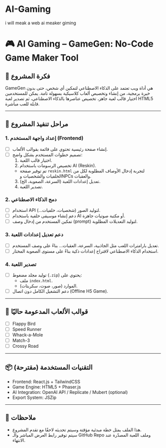 # AI-Gaming
i will meak a web ai meaker giming

# 🎮 AI Gaming – GameGen: No-Code Game Maker Tool

## 🧠 فكرة المشروع
GameGen هي أداة ويب تعتمد على الذكاء الاصطناعي لتمكين أي شخص، حتى بدون خبرة برمجية، من إنشاء وتخصيص ألعاب كلاسيكية بسهولة تامة. يمكن للمستخدمين اختيار قالب لعبة جاهز، تخصيص عناصرها بالذكاء الاصطناعي، ثم تصدير لعبة HTML5 قابلة للعب مباشرة.

---

## 🚀 مراحل تنفيذ المشروع

### 1. إعداد واجهة المستخدم (Frontend)
- [ ] إنشاء صفحة رئيسية تحتوي على قائمة بقوالب الألعاب.
- [ ] تصميم خطوات المستخدم بشكل واضح:
  1. اختيار قالب اللعبة.
  2. تخصيص الرسومات باستخدام AI (Reskin).
  - تم توفير صفحة `reskin.html` لتجربة إدخال الأوصاف المطلوبة لكل من الخلفيات والشخصيات وNPCs والعقبات.
  3. تعديل إعدادات اللعبة (السرعة، الصعوبة، الخ).
  4. تصدير اللعبة.

### 2. دمج الذكاء الاصطناعي
- [ ] استخدام API لتوليد الصور (شخصيات، خلفيات...).
- [ ] دعم إنشاء موسيقى خلفية باستخدام AI أو مكتبة صوتيات جاهزة.
- [ ] تمكين المستخدم من إدخال وصف (prompt) لتوليد التعديلات المطلوبة.

### 3. دعم تعديل إعدادات اللعبة
- [ ] تعديل بارامترات اللعب مثل الجاذبية، السرعة، العقبات... بناءً على وصف المستخدم.
- [ ] استخدام الذكاء الاصطناعي لاقتراح إعدادات ذكية بناءً على مستوى الصعوبة المختار.

### 4. تصدير اللعبة
- [ ] توليد مجلد مضغوط (`.zip`) يحتوي على:
  - ملف `index.html`.
  - الموارد (صور، صوت، سكربتات).
- [ ] دعم التشغيل الكامل دون اتصال (Offline H5 Game).

---

## 🎯 قوالب الألعاب المدعومة حاليًا
- [ ] Flappy Bird
- [ ] Speed Runner
- [ ] Whack-a-Mole
- [ ] Match-3
- [ ] Crossy Road

---

## 📦 التقنيات المستخدمة (مقترحة)
- Frontend: React.js + TailwindCSS
- Game Engine: HTML5 + Phaser.js
- AI Integration: OpenAI API / Replicate / Mubert (optional)
- Export System: JSZip

---

## 📌 ملاحظات
- هذا الملف يمثل خطة مبدئية مؤقتة وسيتم تحديثه لاحقًا مع تقدم المشروع.
- سيتم توفير رابط العرض المباشر والـ GitHub Repo وملف اللعبة المصدّرة عند الانتهاء.

